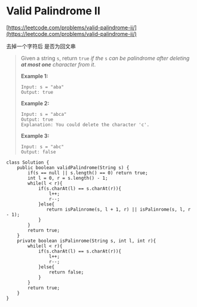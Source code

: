# Valid Palindrome II

[https://leetcode.com/problems/valid-palindrome-ii/](https://leetcode.com/problems/valid-palindrome-ii/)

去掉一个字符后 是否为回文串

> Given a string `s`, return `true` _if the_ `s` _can be palindrome after deleting **at most one** character from it_.
>
> &#x20;
>
> **Example 1:**
>
> ```
> Input: s = "aba"
> Output: true
> ```
>
> **Example 2:**
>
> ```
> Input: s = "abca"
> Output: true
> Explanation: You could delete the character 'c'.
> ```
>
> **Example 3:**
>
> ```
> Input: s = "abc"
> Output: false
> ```

```
class Solution {
    public boolean validPalindrome(String s) {
        if(s == null || s.length() == 0) return true;
        int l = 0, r = s.length() - 1;
        while(l < r){
            if(s.charAt(l) == s.charAt(r)){
                l++;
                r--;
            }else{
               return isPalinrome(s, l + 1, r) || isPalinrome(s, l, r - 1); 
            }
        }
        return true;
    } 
    private boolean isPalinrome(String s, int l, int r){
        while(l < r){
            if(s.charAt(l) == s.charAt(r)){
                l++;
                r--;
            }else{
                return false;
            }
        }
        return true;
    }
}
```
